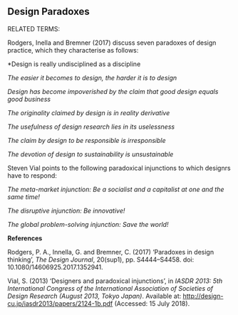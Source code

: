 ## Design Paradoxes

RELATED TERMS: 

Rodgers, Inella and Bremner (2017) discuss seven paradoxes of design practice, which they characterise as follows:

*Design is really undisciplined as a discipline 

*The easier it becomes to design, the harder it is to design*

*Design has become impoverished by the claim that good design equals good business*

*The originality claimed by design is in reality derivative*

*The usefulness of design research lies in its uselessness*

*The claim by design to be responsible is irresponsible*

*The devotion of design to sustainability is unsustainable*

Steven Vial points to the following paradoxical injunctions to which designrs have to respond:

*The meta-market injunction: Be a socialist and a capitalist at one and the same time!*

*The disruptive injunction: Be innovative!*

*The global problem-solving injunction: Save the world!*

**References**

Rodgers, P. A., Innella, G. and Bremner, C. (2017) ‘Paradoxes in design thinking’, _The Design Journal_, 20(sup1), pp. S4444–S4458. doi: 10.1080/14606925.2017.1352941.

Vial, S. (2013) ‘Designers and paradoxical injunctions’, in _IASDR 2013: 5th International Congress of the International Association of Societies of Design Research (August 2013, Tokyo Japan)_. Available at: http://design-cu.jp/iasdr2013/papers/2124-1b.pdf (Accessed: 15 July 2018).
